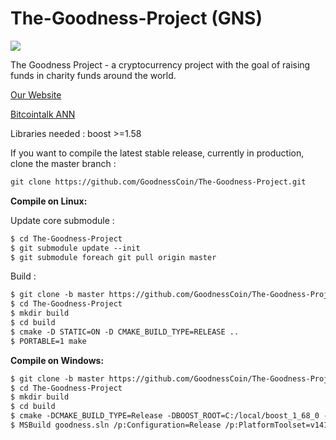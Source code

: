 # The-Goodness-Project (GNS)
![](https://i.paste.pics/014eecc6d1ee9dce3fba36f376a9c7a8.png)

The Goodness Project - a cryptocurrency project with the goal of raising funds in charity funds around the world.

[Our Website](https://goodnesscoin.xyz/)

[Bitcointalk ANN](https://bitcointalk.org/index.php?topic=5155791.0)

Libraries needed : boost >=1.58

If you want to compile the latest stable release, currently in production, clone the master branch :

```html
git clone https://github.com/GoodnessCoin/The-Goodness-Project.git
```
**Compile on Linux:** 

Update core submodule :

```html
$ cd The-Goodness-Project
$ git submodule update --init
$ git submodule foreach git pull origin master
```

Build :

```html
$ git clone -b master https://github.com/GoodnessCoin/The-Goodness-Project.git
$ cd The-Goodness-Project
$ mkdir build
$ cd build
$ cmake -D STATIC=ON -D CMAKE_BUILD_TYPE=RELEASE ..
$ PORTABLE=1 make
```
**Compile on Windows:**

```html
$ git clone -b master https://github.com/GoodnessCoin/The-Goodness-Project.git
$ cd The-Goodness-Project
$ mkdir build
$ cd build
$ cmake -DCMAKE_BUILD_TYPE=Release -DBOOST_ROOT=C:/local/boost_1_68_0 -G "Visual Studio 15 2017 Win64" ..
$ MSBuild goodness.sln /p:Configuration=Release /p:PlatformToolset=v141 /m
